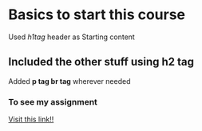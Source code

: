 # Basics to start this course
 Used _h1tag_ header as Starting content
 ## Included the other stuff using h2 tag
 Added **p tag br tag** wherever needed
 ### To see my assignment
 [Visit this link!!](https://github.com/yashpshah/Assignment_1)